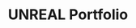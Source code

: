 ---
layout: list
title: UNREAL Portfolio
slug: unrealPortfolio
description: >
  Unreal Portfolio
---